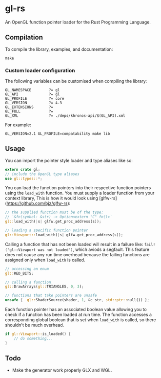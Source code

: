 # gl-rs

An OpenGL function pointer loader for the Rust Programming Language.

## Compilation

To compile the library, examples, and documentation:

~~~
make
~~~

### Custom loader configuration

The following variables can be customised when compiling the library:

~~~make
GL_NAMESPACE        ?= gl
GL_API              ?= gl
GL_PROFILE          ?= core
GL_VERSION          ?= 4.3
GL_EXTENSIONS       ?=
GL_FULL             ?=
GL_XML              ?= ./deps/khronos-api/$(GL_API).xml
~~~

For example:

~~~
GL_VERSION=2.1 GL_PROFILE=compatability make lib
~~~

## Usage

You can import the pointer style loader and type aliases like so:

~~~rust
extern crate gl;
// include the OpenGL type aliases
use gl::types::*;
~~~

You can load the function pointers into their respective function pointers
using the `load_with` function. You must supply a loader function from your
context library, This is how it would look using [glfw-rs]
(https://github.com/bjz/glfw-rs):

~~~rust
// the supplied function must be of the type:
// `&fn(symbol: &str) -> Option<extern "C" fn()>`
gl::load_with(|s| glfw.get_proc_address(s));

// loading a specific function pointer
gl::Viewport::load_with(|s| glfw.get_proc_address(s));
~~~

Calling a function that has not been loaded will result in a failure like:
`fail!("gl::Viewport was not loaded")`, which aviods a segfault. This feature
does not cause any run time overhead because the failing functions are
assigned only when `load_with` is called.

~~~rust
// accessing an enum
gl::RED_BITS;

// calling a function
gl::DrawArrays(gl::TRIANGLES, 0, 3);

// functions that take pointers are unsafe
unsafe {  gl::ShaderSource(shader, 1, &c_str, std::ptr::null()) };
~~~

Each function pointer has an associated boolean value allowing you to
check if a function has been loaded at run time. The function accesses a
corresponding global boolean that is set when `load_with` is called, so there
shouldn't be much overhead.

~~~rust
if gl::Viewport::is_loaded() {
    // do something...
}
~~~

## Todo

- Make the generator work properly GLX and WGL.
